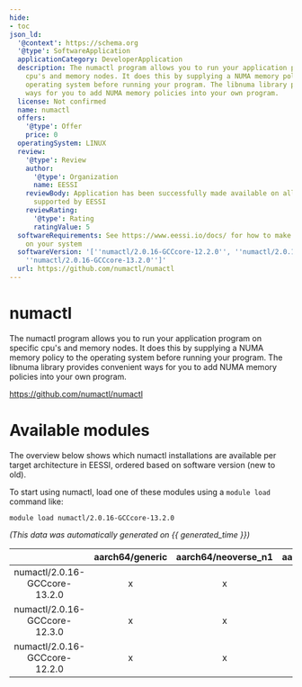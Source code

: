 ```yaml
---
hide:
- toc
json_ld:
  '@context': https://schema.org
  '@type': SoftwareApplication
  applicationCategory: DeveloperApplication
  description: The numactl program allows you to run your application program on specific
    cpu's and memory nodes. It does this by supplying a NUMA memory policy to the
    operating system before running your program. The libnuma library provides convenient
    ways for you to add NUMA memory policies into your own program.
  license: Not confirmed
  name: numactl
  offers:
    '@type': Offer
    price: 0
  operatingSystem: LINUX
  review:
    '@type': Review
    author:
      '@type': Organization
      name: EESSI
    reviewBody: Application has been successfully made available on all architectures
      supported by EESSI
    reviewRating:
      '@type': Rating
      ratingValue: 5
  softwareRequirements: See https://www.eessi.io/docs/ for how to make EESSI available
    on your system
  softwareVersion: '[''numactl/2.0.16-GCCcore-12.2.0'', ''numactl/2.0.16-GCCcore-12.3.0'',
    ''numactl/2.0.16-GCCcore-13.2.0'']'
  url: https://github.com/numactl/numactl
---
```


numactl
=======


The numactl program allows you to run your application program on specific cpu's and memory nodes. It does this by supplying a NUMA memory policy to the operating system before running your program. The libnuma library provides convenient ways for you to add NUMA memory policies into your own program.

https://github.com/numactl/numactl
# Available modules


The overview below shows which numactl installations are available per target architecture in EESSI, ordered based on software version (new to old).

To start using numactl, load one of these modules using a `module load` command like:

```shell
module load numactl/2.0.16-GCCcore-13.2.0
```

*(This data was automatically generated on {{ generated_time }})*  

| |aarch64/generic|aarch64/neoverse_n1|aarch64/neoverse_v1|x86_64/generic|x86_64/amd/zen2|x86_64/amd/zen3|x86_64/amd/zen4|x86_64/intel/haswell|x86_64/intel/skylake_avx512|
| :---: | :---: | :---: | :---: | :---: | :---: | :---: | :---: | :---: | :---: |
|numactl/2.0.16-GCCcore-13.2.0|x|x|x|x|x|x|x|x|x|
|numactl/2.0.16-GCCcore-12.3.0|x|x|x|x|x|x|x|x|x|
|numactl/2.0.16-GCCcore-12.2.0|x|x|x|x|x|x|x|x|x|
